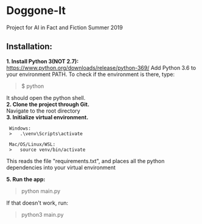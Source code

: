 # Doggone-It
Project for AI in Fact and Fiction Summer 2019

## Installation:
**1. Install Python 3(**NOT** 2.7):**  
   https://www.python.org/downloads/release/python-369/
   Add Python 3.6 to your environment PATH. To check if the environment is there, type:
   > $ python
   
   It should open the python shell.    
**2. Clone the project through Git.**   
   Navigate to the root directory  
**3. Initialize virtual environment.**
     
     Windows:
     >   .\venv\Scripts\activate
      
     Mac/OS/Linux/WSL:
     >   source venv/bin/activate         
    
   This reads the file "requirements.txt", and places all the python dependencies into your virtual environment  
    
**5.  Run the app:**
   
   > python main.py
    
   If that doesn't work, run:
   
   > python3 main.py
